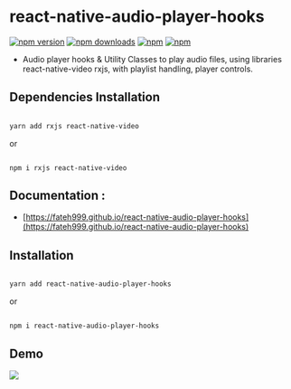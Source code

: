 # react-native-audio-player-hooks

[![npm version](https://img.shields.io/npm/v/react-native-audio-player-hooks.svg?style=for-the-badge)](https://www.npmjs.com/package/react-native-audio-player-hooks)
[![npm downloads](https://img.shields.io/npm/dm/react-native-audio-player-hooks.svg?style=for-the-badge)](https://www.npmjs.com/package/react-native-audio-player-hooks)
[![npm](https://img.shields.io/npm/dt/react-native-audio-player-hooks.svg?style=for-the-badge)](https://www.npmjs.com/package/react-native-audio-player-hooks)
[![npm](https://img.shields.io/npm/l/react-native-audio-player-hooks?style=for-the-badge)](https://github.com/fateh999/react-native-audio-player-hooks/blob/master/LICENSE)

- Audio player hooks & Utility Classes to play audio files, using libraries react-native-video rxjs, with playlist handling, player controls.

## Dependencies Installation

```bash

yarn add rxjs react-native-video

```

or

```

npm i rxjs react-native-video

```

## Documentation :

- [https://fateh999.github.io/react-native-audio-player-hooks](https://fateh999.github.io/react-native-audio-player-hooks)

## Installation

```bash

yarn add react-native-audio-player-hooks

```

or

```

npm i react-native-audio-player-hooks

```

## Demo

![](player.gif)

